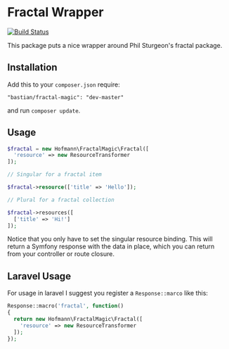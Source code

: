 Fractal Wrapper
=============

[![Build Status](https://travis-ci.org/BastianHofmann/fractal-magic.png?branch=master)](https://travis-ci.org/BastianHofmann/fractal-magic)

This package puts a nice wrapper around Phil Sturgeon's fractal package.

## Installation

Add this to your `composer.json` require:

```
"bastian/fractal-magic": "dev-master"
```

and run `composer update`.

## Usage

``` php
$fractal = new Hofmann\FractalMagic\Fractal([
  'resource' => new ResourceTransformer
]);

// Singular for a fractal item

$fractal->resource(['title' => 'Hello']);

// Plural for a fractal collection

$fractal->resources([
  ['title' => 'Hi!']
]);
```

Notice that you only have to set the singular resource binding.
This will return a Symfony response with the data in place, which you can return from your controller or route closure.

## Laravel Usage

For usage in laravel I suggest you register a `Response::marco` like this:

``` php
Response::macro('fractal', function()
{
  return new Hofmann\FractalMagic\Fractal([
    'resource' => new ResourceTransformer
  ]);
});
```
